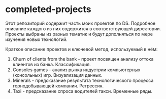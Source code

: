 # completed-projects
Этот репозиторий содержит часть моих проектов по DS. Подробное описание каждого из них содержится в соответствующей директории.
Проекты выбраны из разных тематик и будут дополняться по мере изучения новых технологий.

Краткое описание проектов и ключевой метод, используемый в нём:
1) Churn of clients from the bank - проект посвящен анализу оттока клиентов из банка. Классификация.
2) Сonsoles games - анализ рынка индустрии компьютерных (консольных) игр. Визуализация данных.
3) Мinerals - предсказание результата технологического процесса горнодобывающей компании. Регрессия.
4) Taxi - предсказание спроса водителей такси. Временные ряды.
